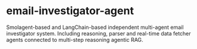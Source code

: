 # email-investigator-agent
Smolagent-based and LangChain-based independent multi-agent email investigator system. Including reasoning, parser and real-time data fetcher agents connected to multi-step reasoning agentic RAG.
